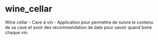 # wine_cellar
WIne cellar - Cave à vin - Application pour permettre de suivre le contenu de sa cave et avoir des recommendation de date pour savoir quand boire chaque vin.
